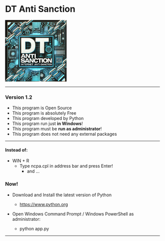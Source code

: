 # DT Anti Sanction

[<img src="./DT_Anti_Sanction.webp" width="200"/>](DT_Anti_Sanction.webp)

---

### Version 1.2

- This program is Open Source
- This program is absolutely Free
- This program developed by Python
- This program run just **in Windows**!
- This program must be **run as administrator**!
- This program does not need any external packages

---

#### Instead of:

-  WIN + R
    - Type ncpa.cpl in address bar and press Enter!
        - and ...

### Now!

- Download and Install the latest version of Python
    - https://www.python.org
    
- Open Windows Command Prompt / Windows PowerShell as administrator:
    - python app.py

---
